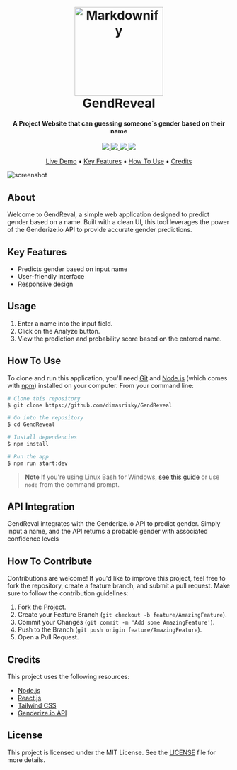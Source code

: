 <h1 align="center">
  <br>
  <a href="#"><img src="https://github.com/user-attachments/assets/db27d98c-36f1-4994-9c1a-7ac18de97f85" alt="Markdownify" width="200"></a>
  <br>
  GendReveal
  <br>
</h1>

<h4 align="center">A Project Website that can guessing someone`s gender based on their name</h4>

<p align="center">
  <a href="https://www.linkedin.com/in/dimasrizkymaulana/">
    <img src="https://img.shields.io/badge/LinkedIn-Connect-blue.svg?style=flat&logo=linkedin">
  </a>
  <a href="https://github.com/dimasrisky">
    <img src="https://img.shields.io/badge/GitHub-Follow-black.svg?style=flat&logo=github">
  </a>
  <a href="https://www.instagram.com/your-profile">
    <img src="https://img.shields.io/badge/Instagram-Follow-E4405F.svg?style=flat&logo=instagram">
  </a>
  <a href="https://dribbble.com/your-profile">
    <img src="https://img.shields.io/badge/Dribbble-Follow-ff69b4.svg?style=flat&logo=dribbble">
  </a>
</p>

<p align="center">
  <a href="https://quizyy-app.vercel.app/">Live Demo</a> •
  <a href="#key-features">Key Features</a> •
  <a href="#how-to-use">How To Use</a> •
  <a href="#credits">Credits</a>
</p>

![screenshot](https://github.com/user-attachments/assets/9def2c37-760b-430a-b273-283064eaaa52)

## About
Welcome to GendReval, a simple web application designed to predict gender based on a name. Built with a clean UI, this tool leverages the power of the Genderize.io API to provide accurate gender predictions.

## Key Features

* Predicts gender based on input name
* User-friendly interface
* Responsive design

## Usage

1. Enter a name into the input field.
2. Click on the Analyze button.
3. View the prediction and probability score based on the entered name.

## How To Use

To clone and run this application, you'll need [Git](https://git-scm.com) and [Node.js](https://nodejs.org/en/download/) (which comes with [npm](http://npmjs.com)) installed on your computer. From your command line:

```bash
# Clone this repository
$ git clone https://github.com/dimasrisky/GendReveal

# Go into the repository
$ cd GendReveal

# Install dependencies
$ npm install

# Run the app
$ npm run start:dev
```

> **Note**
> If you're using Linux Bash for Windows, [see this guide](https://www.howtogeek.com/261575/how-to-run-graphical-linux-desktop-applications-from-windows-10s-bash-shell/) or use `node` from the command prompt.

## API Integration

GendReval integrates with the Genderize.io API to predict gender. Simply input a name, and the API returns a probable gender with associated confidence levels

## How To Contribute

Contributions are welcome! If you'd like to improve this project, feel free to fork the repository, create a feature branch, and submit a pull request. Make sure to follow the contribution guidelines:

1. Fork the Project.
2. Create your Feature Branch (`git checkout -b feature/AmazingFeature`).
3. Commit your Changes (`git commit -m 'Add some AmazingFeature'`).
4. Push to the Branch (`git push origin feature/AmazingFeature`).
5. Open a Pull Request.

## Credits

This project uses the following resources:

- [Node.js](https://nodejs.org/)
- [React.js](https://react.dev/)
- [Tailwind CSS](https://react.dev/)
- [Genderize.io API](https://genderize.io/documentation)

## License

This project is licensed under the MIT License. See the [LICENSE](./LICENSE) file for more details.